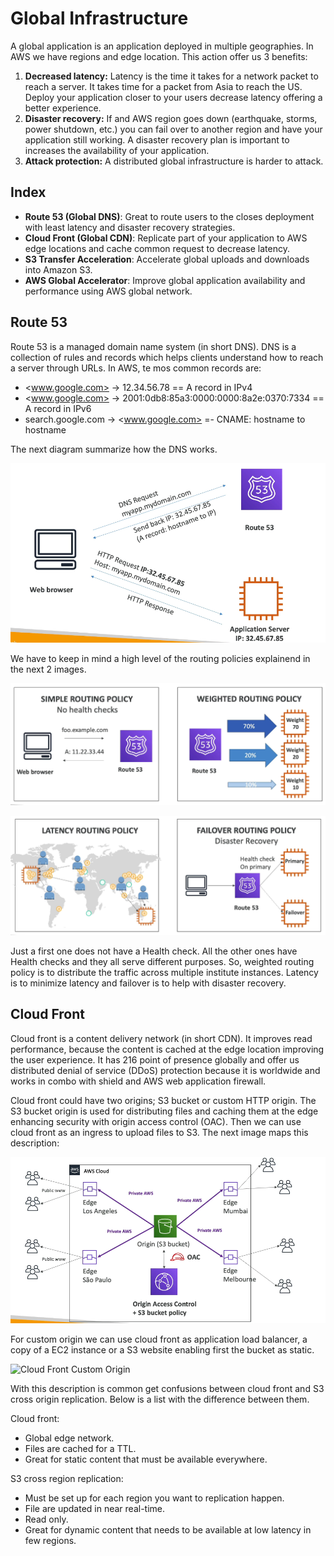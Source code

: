 Global Infrastructure
=====================

A global application is an application deployed in multiple geographies. In AWS we have regions and edge location. This action offer us 3 benefits:

1. **Decreased latency:** Latency is the time it takes for a network packet to reach a server. It takes time for a packet from Asia to reach the US. Deploy your application closer to your users decrease latency offering a better experience.
2. **Disaster recovery:** If and AWS region goes down (earthquake, storms, power shutdown, etc.) you can fail over to another region and have your application still working. A disaster recovery plan is important to increases the availability of your application.
3. **Attack protection:** A distributed global infrastructure is harder to attack.

Index
-----

- **Route 53 (Global DNS)**: Great to route users to the closes deployment with least latency and disaster recovery strategies.
- **Cloud Front (Global CDN)**: Replicate part of your application to AWS edge locations and cache common request to decrease latency.
- **S3 Transfer Acceleration**: Accelerate global uploads and downloads into Amazon S3.
- **AWS Global Accelerator**: Improve global application availability and performance using AWS global network.

Route 53
--------

Route 53 is a managed domain name system (in short DNS). DNS is a collection of rules and records which helps clients understand how to reach a server through URLs. In AWS, te mos common records are:

- <www.google.com> -> 12.34.56.78 == A record in IPv4
- <www.google.com> -> 2001:0db8:85a3:0000:0000:8a2e:0370:7334 == A record in IPv6
- search.google.com -> <www.google.com> =- CNAME: hostname to hostname

The next diagram summarize how the DNS works.

![Diagram for a record](../assets/images/09A-diagram.png)

We have to keep in mind a high level of the routing policies explainend in the next 2 images.

![Simple and weighted policies](../assets/images/09B-simple-weighted.png)

![Latency and failover policies](../assets/images/09C-latency-failover.png)

Just a first one does not have a Health check. All the other ones have Health checks and they all serve different purposes. So, weighted routing policy is to distribute the traffic across multiple institute instances. Latency is to minimize latency and failover is to help with disaster recovery.

Cloud Front
-----------

Cloud front is a content delivery network (in short CDN). It improves read performance, because the content is cached at the edge location improving the user experience. It has 216 point of presence globally and offer us distributed denial of service (DDoS) protection because it is worldwide and works in combo with shield and AWS web application firewall.

Cloud front could have two origins; S3 bucket or custom HTTP origin. The S3 bucket origin is used for distributing files and caching them at the edge enhancing security with origin access control (OAC). Then we can use cloud front as an ingress to upload files to S3. The next image maps this description:

![Cloud Front S3](../assets/images/09D-cloudfront-s3.png)

For custom origin we can use cloud front as application load balancer, a copy of a EC2 instance or a S3 website enabling first the bucket as static.

![Cloud Front Custom Origin](../assets/images/09E-cfront-high-level.png)

With this description is common get confusions between cloud front and S3 cross origin replication. Below is a list with the difference between them.

Cloud front:

- Global edge network.
- Files are cached for a TTL.
- Great for static content that must be available everywhere.

S3 cross region replication:

- Must be set up for each region you want to replication happen.
- File are updated in near real-time.
- Read only.
- Great for dynamic content that needs to be available at low latency in few regions.
